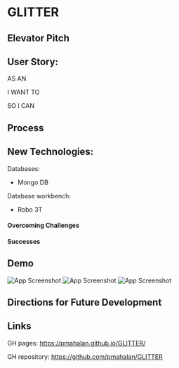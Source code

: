 # GLITTER

## Elevator Pitch



## User Story:
AS AN   

I WANT TO    

SO I CAN    
 

## Process   

New Technologies:
- 

Databases:
- Mongo DB <linkhere>

Database workbench:
- Robo 3T

#### Overcoming Challenges



#### Successes




## Demo

![App Screenshot](./public/assets/1.jpg "Picture of Website")
![App Screenshot](./public/assets/1.jpg "Picture of Website")
![App Screenshot](./public/assets/1.jpg "Picture of Website")


## Directions for Future Development



## Links

GH pages: <https://pmahalan.github.io/GLITTER/>

GH repository: <https://github.com/pmahalan/GLITTER>